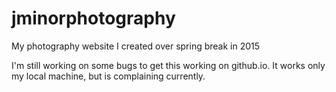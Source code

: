 # jminorphotography
My photography website I created over spring break in 2015

I'm still working on some bugs to get this working on github.io. 
It works only my local machine, but is complaining currently. 
